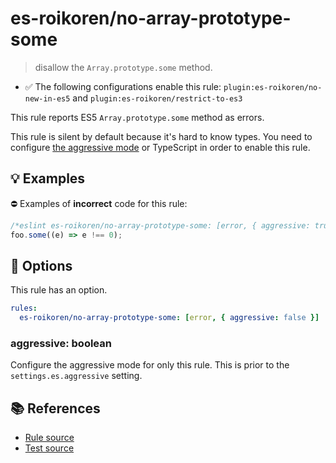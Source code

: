 # es-roikoren/no-array-prototype-some
> disallow the `Array.prototype.some` method.

- ✅ The following configurations enable this rule: `plugin:es-roikoren/no-new-in-es5` and `plugin:es-roikoren/restrict-to-es3`

This rule reports ES5 `Array.prototype.some` method as errors.

This rule is silent by default because it's hard to know types. You need to configure [the aggressive mode](../#the-aggressive-mode) or TypeScript in order to enable this rule.

## 💡 Examples

⛔ Examples of **incorrect** code for this rule:

```js
/*eslint es-roikoren/no-array-prototype-some: [error, { aggressive: true }] */
foo.some((e) => e !== 0);
```

## 🔧 Options

This rule has an option.

```yml
rules:
  es-roikoren/no-array-prototype-some: [error, { aggressive: false }]
```

### aggressive: boolean

Configure the aggressive mode for only this rule.
This is prior to the `settings.es.aggressive` setting.

## 📚 References

- [Rule source](https://github.com/roikoren755/eslint-plugin-es/blob/v3.0.1/src/rules/no-array-prototype-some.ts)
- [Test source](https://github.com/roikoren755/eslint-plugin-es/blob/v3.0.1/tests/src/rules/no-array-prototype-some.ts)
